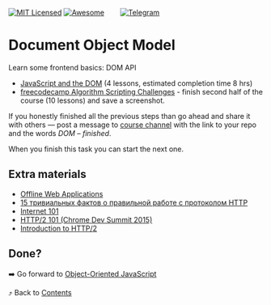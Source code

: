 [![MIT Licensed][icon-mit]][license]
[![Awesome][icon-awesome]][awesome]
&nbsp;&nbsp;&nbsp;&nbsp;&nbsp;&nbsp;
[![Telegram][icon-chat]][chat]

# Document Object Model

Learn some frontend basics: DOM API

- [JavaScript and the DOM](https://classroom.udacity.com/courses/ud117)
(4 lessons, estimated completion time 8 hrs)
- [freecodecamp Algorithm Scripting Challenges](https://learn.freecodecamp.org/javascript-algorithms-and-data-structures/intermediate-algorithm-scripting) - finish second half of the course (10 lessons) and save a screenshot.

If you honestly finished all the previous steps than go ahead and share it with
others — post a message to [course channel][chat] with the link to your repo
and the words _DOM – finished_.

When you finish this task you can start the next one.

## Extra materials

- [Offline Web Applications](https://www.udacity.com/course/offline-web-applications--ud899)
- [15 тривиальных фактов о правильной работе с протоколом HTTP](https://habrahabr.ru/company/yandex/blog/265569/)
- [Internet 101](https://www.khanacademy.org/computing/computer-science/internet-intro)
- [HTTP/2 101 (Chrome Dev Summit 2015)](https://www.youtube.com/watch?v=r5oT_2ndjms)
- [Introduction to HTTP/2](https://developers.google.com/web/fundamentals/performance/http2/)

## Done?

➡️ Go forward to [Object-Oriented JavaScript](js-oop.md)

⤴️ Back to [Contents](../contents.md)


[icon-chat]: https://img.shields.io/badge/chat-on%20telegram-blue.svg
[icon-mit]: https://img.shields.io/badge/license-MIT-blue.svg
[icon-awesome]: https://cdn.rawgit.com/sindresorhus/awesome/d7305f38d29fed78fa85652e3a63e154dd8e8829/media/badge.svg

[license]: https://github.com/Kottans/web/blob/master/LICENSE.md
[awesome]: https://github.com/sindresorhus/awesome#front-end-development
[chat]: https://t.me/joinchat/CX8EF1JmLm9IM6J6oy2U7Q
